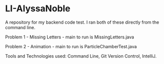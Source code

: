 # LI-AlyssaNoble
A repository for my backend code test. I ran both of these directly from the command line. 

Problem 1 - Missing Letters - main to run is MissingLetters.java

Problem 2 - Animation - main to run is ParticleChamberTest.java

Tools and Technologies used:
Command Line,
Git Version Control,
IntelliJ.

